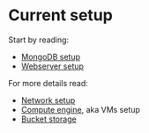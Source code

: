 # Current setup

Start by reading:
 * [MongoDB setup](https://github.com/edgarcosta/lmfdb-gce/blob/master/setup/mongodb.md)
 * [Webserver setup](https://github.com/edgarcosta/lmfdb-gce/blob/master/setup/webserver.md)
 
For more details read: 
 * [Network setup](https://github.com/edgarcosta/lmfdb-gce/blob/master/setup/network.md)
 * [Compute engine](https://github.com/edgarcosta/lmfdb-gce/blob/master/setup/computeengine.md), aka VMs setup
 * [Bucket storage](https://github.com/edgarcosta/lmfdb-gce/blob/master/setup/buckets.md)
